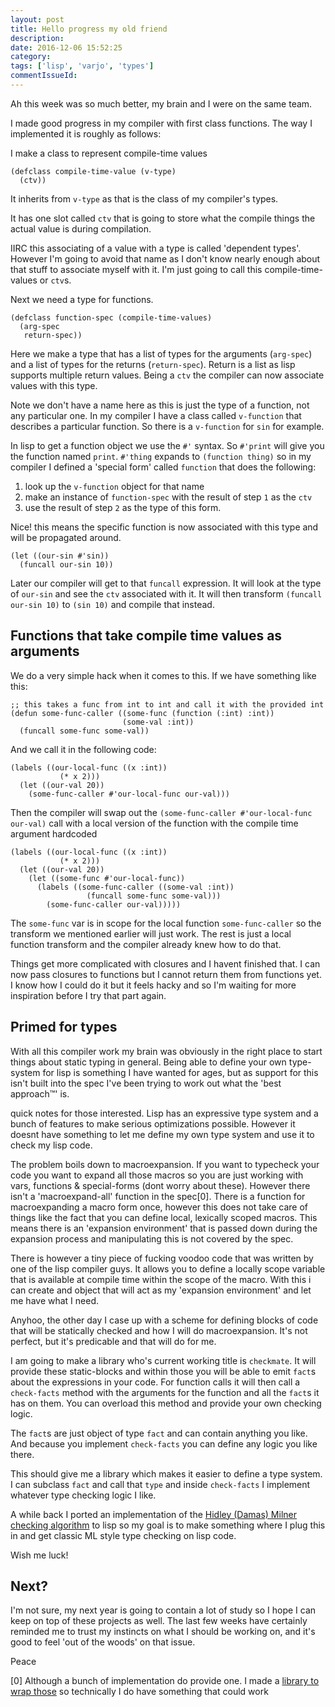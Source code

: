 ```yaml
---
layout: post
title: Hello progress my old friend
description:
date: 2016-12-06 15:52:25
category:
tags: ['lisp', 'varjo', 'types']
commentIssueId:
---
```


Ah this week was so much better, my brain and I were on the same team.

I made good progress in my compiler with first class functions. The way I implemented it is roughly as follows:

I make a class to represent compile-time values

    (defclass compile-time-value (v-type)
      (ctv))

It inherits from `v-type` as that is the class of my compiler's types.

It has one slot called `ctv` that is going to store what the compile things the actual value is during compilation.

IIRC this associating of a value with a type is called 'dependent types'. However I'm going to avoid that name as I don't know nearly enough about that stuff to associate myself with it. I'm just going to call this compile-time-values or `ctv`s.

Next we need a type for functions.

    (defclass function-spec (compile-time-values)
      (arg-spec
       return-spec))

Here we make a type that has a list of types for the arguments (`arg-spec`) and a list of types for the returns (`return-spec`). Return is a list as lisp supports multiple return values. Being a `ctv` the compiler can now associate values with this type.

Note we don't have a name here as this is just the type of a function, not any particular one. In my compiler I have a class called `v-function` that describes a particular function. So there is a `v-function` for `sin` for example.

In lisp to get a function object we use the `#'` syntax. So `#'print` will give you the function named `print`. `#'thing` expands to `(function thing)` so in my compiler I defined a 'special form' called `function` that does the following:

1. look up the `v-function` object for that name
2. make an instance of `function-spec` with the result of step `1` as the `ctv`
3. use the result of step `2` as the type of this form.

Nice! this means the specific function is now associated with this type and will be propagated around.

    (let ((our-sin #'sin))
      (funcall our-sin 10))

Later our compiler will get to that `funcall` expression. It will look at the type of `our-sin` and see the `ctv` associated with it. It will then transform `(funcall our-sin 10)` to `(sin 10)` and compile that instead.

## Functions that take compile time values as arguments

We do a very simple hack when it comes to this. If we have something like this:

    ;; this takes a func from int to int and call it with the provided int
    (defun some-func-caller ((some-func (function (:int) :int))
                             (some-val :int))
      (funcall some-func some-val))

And we call it in the following code:

    (labels ((our-local-func ((x :int))
               (* x 2)))
      (let ((our-val 20))
        (some-func-caller #'our-local-func our-val)))

Then the compiler will swap out the `(some-func-caller #'our-local-func our-val)` call with a local version of the function with the compile time argument hardcoded

    (labels ((our-local-func ((x :int))
               (* x 2)))
      (let ((our-val 20))
        (let ((some-func #'our-local-func))
          (labels ((some-func-caller ((some-val :int))
                     (funcall some-func some-val)))
            (some-func-caller our-val)))))

The `some-func` var is in scope for the local function `some-func-caller` so the transform we mentioned earlier will just work. The rest is just a local function transform and the compiler already knew how to do that.

Things get more complicated with closures and I havent finished that. I can now pass closures to functions but I cannot return them from functions yet. I know how I could do it but it feels hacky and so I'm waiting for more inspiration before I try that part again.


## Primed for types

With all this compiler work my brain was obviously in the right place to start things about static typing in general. Being able to define your own type-system for lisp is something I have wanted for ages, but as support for this isn't built into the spec I've been trying to work out what the 'best approach™' is.

quick notes for those interested. Lisp has an expressive type system and a bunch of features to make serious optimizations possible. However it doesnt have something to let me define my own type system and use it to check my lisp code.

The problem boils down to macroexpansion. If you want to typecheck your code you want to expand all those macros so you are just working with vars, functions & special-forms (dont worry about these). However there isn't a 'macroexpand-all' function in the spec[0]. There is a function for macroexpanding a macro form once, however this does not take care of things like the fact that you can define local, lexically scoped macros. This means there is an 'expansion environment' that is passed down during the expansion process and manipulating this is not covered by the spec.

There is however a tiny piece of fucking voodoo code that was written by one of the lisp compiler guys. It allows you to define a locally scope variable that is available at compile time within the scope of the macro. With this i can create and object that will act as my 'expansion environment' and let me have what I need.

Anyhoo, the other day I case up with a scheme for defining blocks of code that will be statically checked and how I will do macroexpansion. It's not perfect, but it's predicable and that will do for me.

I am going to make a library who's current working title is `checkmate`. It will provide these static-blocks and within those you will be able to emit `fact`s about the expressions in your code. For function calls it will then call a `check-facts` method with the arguments for the function and all the `fact`s it has on them. You can overload this method and provide your own checking logic.

The `fact`s are just object of type `fact` and can contain anything you like. And because you implement `check-facts` you can define any logic you like there.

This should give me a library which makes it easier to define a type system. I can subclass `fact` and call that `type` and inside `check-facts` I implement whatever type checking logic I like.

A while back I ported an implementation of the [Hidley (Damas) Milner checking algorithm](https://en.wikipedia.org/wiki/Hindley%E2%80%93Milner_type_system) to lisp so my goal is to make something where I plug this in and get classic ML style type checking on lisp code.

Wish me luck!

## Next?

I'm not sure, my next year is going to contain a lot of study so I hope I can keep on top of these projects as well. The last few weeks have certainly reminded me to trust my instincts on what I should be working on, and it's good to feel 'out of the woods' on that issue.

Peace


[0] Although a bunch of implementation do provide one. I made a [library to wrap those](https://github.com/cbaggers/trivial-macroexpand-all) so technically I do have something that could work
